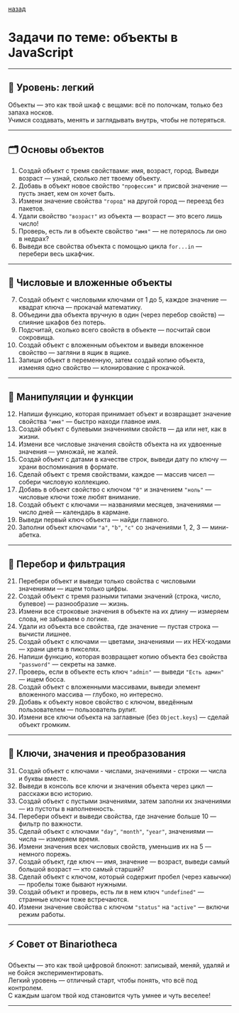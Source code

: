 [назад](pages/menuGitHub.md)

# Задачи по теме: объекты в JavaScript

---

## 🧠 Уровень: легкий  
Объекты — это как твой шкаф с вещами: всё по полочкам, только без запаха носков.  
Учимся создавать, менять и заглядывать внутрь, чтобы не потеряться.

---

## 🗂 Основы объектов

1. Создай объект с тремя свойствами: имя, возраст, город. Выведи возраст — узнай, сколько лет твоему объекту.  
2. Добавь в объект новое свойство `"профессия"` и присвой значение — пусть знает, кем он хочет быть.  
3. Измени значение свойства `"город"` на другой город — переезд без пакетов.  
4. Удали свойство `"возраст"` из объекта — возраст — это всего лишь число!  
5. Проверь, есть ли в объекте свойство `"имя"` — не потерялось ли оно в недрах?  
6. Выведи все свойства объекта с помощью цикла `for...in` — перебери весь шкафчик.  

---

## 🔢 Числовые и вложенные объекты

7. Создай объект с числовыми ключами от 1 до 5, каждое значение — квадрат ключа — прокачай математику.  
8. Объедини два объекта вручную в один (через перебор свойств) — слияние шкафов без потерь.  
9. Подсчитай, сколько всего свойств в объекте — посчитай свои сокровища.  
10. Создай объект с вложенным объектом и выведи вложенное свойство — загляни в ящик в ящике.  
11. Запиши объект в переменную, затем создай копию объекта, изменяя одно свойство — клонирование с прокачкой.  

---

## 🔄 Манипуляции и функции

12. Напиши функцию, которая принимает объект и возвращает значение свойства `"имя"` — быстро находи главное имя.  
13. Создай объект с булевыми значениями свойств — да или нет, как в жизни.  
14. Измени все числовые значения свойств объекта на их удвоенные значения — умножай, не жалей.  
15. Создай объект с датами в качестве строк, выведи дату по ключу — храни воспоминания в формате.  
16. Сделай объект с тремя свойствами, каждое — массив чисел — собери числовую коллекцию.  
17. Добавь в объект свойство с ключом `"0"` и значением `"ноль"` — числовые ключи тоже любят внимание.  
18. Создай объект с ключами — названиями месяцев, значениями — число дней — календарь в кармане.  
19. Выведи первый ключ объекта — найди главного.  
20. Заполни объект ключами `"a"`, `"b"`, `"c"` со значениями 1, 2, 3 — мини-абетка.  

---

## 🔎 Перебор и фильтрация

21. Перебери объект и выведи только свойства с числовыми значениями — ищем только цифры.  
22. Создай объект с тремя разными типами значений (строка, число, булевое) — разнообразие — жизнь.  
23. Измени все строковые значения в объекте на их длину — измеряем слова, не забываем о логике.  
24. Удали из объекта все свойства, где значение — пустая строка — вычисти лишнее.  
25. Создай объект с ключами — цветами, значениями — их HEX-кодами — храни цвета в пикселях.  
26. Напиши функцию, которая возвращает копию объекта без свойства `"password"` — секреты на замке.  
27. Проверь, если в объекте есть ключ `"admin"` — выведи `"Есть админ"` — ищем босса.  
28. Создай объект с вложенными массивами, выведи элемент вложенного массива — глубоко, но интересно.  
29. Добавь к объекту новое свойство с ключом, введённым пользователем — пользователь рулит.  
30. Измени все ключи объекта на заглавные (без `Object.keys`) — сделай объект громким.  

---

## 🔢 Ключи, значения и преобразования

31. Создай объект с ключами - числами, значениями - строки — числа и буквы вместе.  
32. Выведи в консоль все ключи и значения объекта через цикл — расскажи всю историю.  
33. Создай объект с пустыми значениями, затем заполни их значениями — из пустоты в наполненность.  
34. Перебери объект и выведи свойства, где значение больше 10 — фильтр по важности.  
35. Сделай объект с ключами `"day"`, `"month"`, `"year"`, значениями — числа — измеряем время.  
36. Измени значения всех числовых свойств, уменьшив их на 5 — немного порежь.  
37. Создай объект, где ключ — имя, значение — возраст, выведи самый большой возраст — кто самый старший?  
38. Сделай объект с ключом, который содержит пробел (через кавычки) — пробелы тоже бывают нужными.  
39. Создай объект и проверь, есть ли в нем ключ `"undefined"` — странные ключи тоже встречаются.  
40. Измени значение свойства с ключом `"status"` на `"active"` — включи режим работы.  

---

## ⚡ Совет от Binariotheca

Объекты — это как твой цифровой блокнот: записывай, меняй, удаляй и не бойся экспериментировать.  
Легкий уровень — отличный старт, чтобы понять, что всё под контролем.  
С каждым шагом твой код становится чуть умнее и чуть веселее!

---
